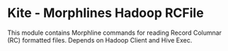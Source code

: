 # Kite - Morphlines Hadoop RCFile

This module contains Morphline commands for reading Record Columnar (RC) formatted files. Depends on Hadoop Client and Hive Exec.
